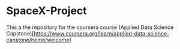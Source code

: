 # SpaceX-Project

This a the repository for the coursera course (Applied Data Science Capstone)[https://www.coursera.org/learn/applied-data-science-capstone/home/welcome]
